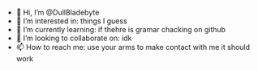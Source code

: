 - 👋 Hi, I’m @DullBladebyte
- 👀 I’m interested in: things I guess 
- 🌱 I’m currently learning: if thehre is gramar chacking on github
- 💞️ I’m looking to collaborate on: idk
- 📫 How to reach me: use your arms to make contact with me it should work

<!---
DullBladebyte/DullBladebyte is a ✨ special ✨ repository because its `README.md` (this file) appears on your GitHub profile.
You can click the Preview link to take a look at your changes.
--->

